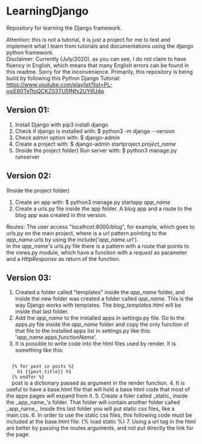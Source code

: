 # LearningDjango
Repository for learning the Django framework.

Attention: this is not a tutorial, it is just a project for me to test and implement what I learn from tutorials and documentations using the django python framework. <br>
Disclaimer: Currently (July/2020), as you can see, I do not claim to have fluency in English, which means that many English errors can be found in this readme. Sorry for the inconvenience.
Primarily, this repository is being build by following this Python Django Tutorial: https://www.youtube.com/playlist?list=PL-osiE80TeTtoQCKZ03TU5fNfx2UY6U4p

## Version 01:
 1. Install Django with pip3 install django
 2. Check if django is installed with: $ python3 -m django --version
 3. Check admin option with: $ django-admin
 3. Create a project with: $ django-admin startproject _project_name_
 4. (Inside the project folder) Run server with: $ python3 manage.py runserver

## Version 02:
 (Inside the project folder)
 1. Create an app with: $ python3 manage.py startapp _app_name_
 2. Create a urls.py file inside the app folder.
 A blog app and a route to the blog app was created in this version.

 Routes:
  The user access "localhost:8000/blog", for example, which goes to urls.py on the main project, where is a url pattern pointing to the _app_name_.urls by using the include('_app_name_.url'). <br> In the _app_name_'s urls.py file there is a pattern with a route that points to the views.py module, which have a function with a _request_ as parameter and a _HttpResponse_ as return of the function.

## Version 03:
  1. Created a folder called "templates" inside the _app_name_ folder, and inside the new folder was created a folder called _app_name_. This is the way Django works with templates. The _blog_templates.html_ will be inside that last folder.
  2. Add the _app_name_ to the installed apps in settings.py file. Go to the apps.py file inside the _app_name_ folder and copy the only function of that file to the installed apps list in settings.py like this: '_app_name_.apps._functionName_'.
  3. It is possible to write code into the html files used by render. It is something like this:<br>
  <code>
  {% for post in posts %}
    h1 {{post.title}} h1
  {% endfor %}
  </code>
  post is a dictionary passed as argument in the render function.
  4. It is useful to have a base.html file that will hold a base html code that most of the apps pages will expand from it.
  5. Create a foler called _static_ inside the _app_name_'s folder. That folder will contain another folder called _app_name_. Inside this last folder you will put static css files, like a main.css.
  6. In order to use the static css files, this following code must be included at the base.html file: {% load static %}
  7. Using a url tag in the html are better by passing the routes arguments, and not put directly the link for the page.
